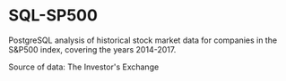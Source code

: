 # SQL-SP500
PostgreSQL analysis of historical stock market data for companies in the S&P500 index, covering the years 2014-2017.

Source of data: The Investor's Exchange
